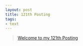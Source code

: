 ```yaml
---
layout: post
title: 121th Posting
tags: 
- text
---
```


> [Welcome to my 121th Posting](https://janghan-kor.tistory.com/595)
